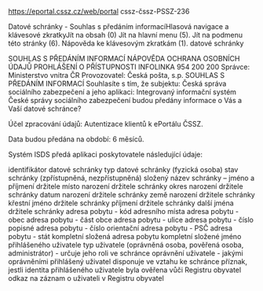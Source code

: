 
https://eportal.cssz.cz/web/portal
cssz-čssz-PSSZ-236

Datové schránky - Souhlas s předáním informacíHlasová navigace a klávesové zkratkyJít na obsah (0) Jít na hlavní menu (5). Jít na podmenu této stránky (6). Nápověda ke klávesovým zkratkám (1).
datové schránky
 
 
SOUHLAS S PŘEDÁNÍM INFORMACÍ
NÁPOVĚDA
OCHRANA OSOBNÍCH ÚDAJŮ
PROHLÁŠENÍ O PŘÍSTUPNOSTI
INFOLINKA 954 200 200
Správce: Ministerstvo vnitra ČR
Provozovatel: Česká pošta, s.p.
SOUHLAS S PŘEDÁNÍM INFORMACÍ
Souhlasíte s tím, že subjektu: Česká správa sociálního zabezpečení a jeho aplikaci: Integrovaný informační systém České správy sociálního zabezpečení budou předány informace o Vás a Vaší datové schránce?


Účel zpracování údajů:
Autentizace klientů k ePortálu ČSSZ.

Data budou předána na období: 6 měsíců.

Systém ISDS předá aplikaci poskytovatele následující údaje:

identifikátor datové schránky
typ datové schránky (fyzická osoba)
stav schránky (zpřístupněná, nezpřístupněná)
složený název schránky – jméno a příjmení držitele
místo narození držitele schránky
okres narození držitele schránky
datum narození držitele schránky
země narození držitele schránky
křestní jméno držitele schránky
příjmení držitele schránky
další jména držitele schránky
adresa pobytu - kód adresního místa
adresa pobytu - obec
adresa pobytu - část obce
adresa pobytu - ulice
adresa pobytu - číslo popisné
adresa pobytu - číslo orientační
adresa pobytu - PSČ
adresa pobytu - stát
kompletní složená adresa pobytu
kompletní složené jméno přihlášeného uživatele
typ uživatele (oprávněná osoba, pověřená osoba, administrátor) - určuje jeho roli ve schránce
oprávnění uživatele - jakými oprávněními přihlášený uživatel disponuje ve vztahu ke schránce
příznak, jestli identita přihlášeného uživatele byla ověřena vůči Registru obyvatel
odkaz na záznam o uživateli v Registru obyvatel



 